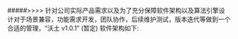 #####>>>> 针对公司实际产品需求以及为了充分保障软件架构以及算法引擎设计对于场景兼容，功能需求开发，团队协作，后续维护测试，版本迭代等做到一个合适的管理，“沃土 v1.0.1” (暂定) 软件架构如下: